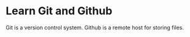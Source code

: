 # Learn Git and Github

Git is a version control system.
Github is a remote host for storing files.
